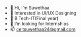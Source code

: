 - 👋 Hi, I’m Suwethaa
- 👀 Interested in UI/UX Designing
- 🌱 B.Tech-IT(Final year)
- 💞️ I’m looking for Internships 
- 📫 ceitsuwethaa24@gmail.com

<!---
Suwethaa/Suwethaa is a ✨ special ✨ repository because its `README.md` (this file) appears on your GitHub profile.
You can click the Preview link to take a look at your changes.
--->
